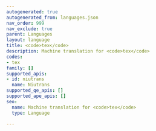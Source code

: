 ```yaml
---
autogenerated: true
autogenerated_from: languages.json
nav_order: 999
nav_exclude: true
parent: Languages
layout: language
title: <code>tex</code>
description: Machine translation for <code>tex</code>
codes:
- tex
family: []
supported_apis:
- id: niutrans
  name: Niutrans
supported_qe_apis: []
supported_ape_apis: []
seo:
  name: Machine translation for <code>tex</code>
  type: Language

---
```


